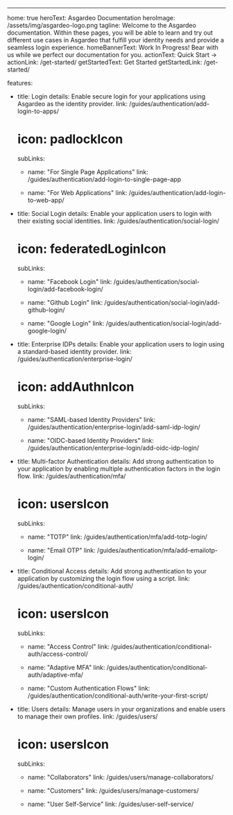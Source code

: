 ---
home: true
heroText: Asgardeo Documentation
heroImage: /assets/img/asgardeo-logo.png
tagline: Welcome to the Asgardeo documentation. Within these pages, you will be able to learn and try out different use cases in Asgardeo that fulfill your identity needs and provide a seamless login experience.
homeBannerText: Work In Progress! Bear with us while we perfect our documentation for you.
actionText: Quick Start →
actionLink: /get-started/
getStartedText: Get Started
getStartedLink: /get-started/

features:
  - title: Login
    details: Enable secure login for your applications using Asgardeo as the identity provider.
    link: /guides/authentication/add-login-to-apps/
    # icon: padlockIcon
    subLinks:
      - name: "For Single Page Applications"
        link: /guides/authentication/add-login-to-single-page-app
          
      - name: "For Web Applications"
        link: /guides/authentication/add-login-to-web-app/

  - title: Social Login
    details: Enable your application users to login with their existing social identities.
    link: /guides/authentication/social-login/
    # icon: federatedLoginIcon
    subLinks:
      - name: "Facebook Login"
        link: /guides/authentication/social-login/add-facebook-login/

      - name: "Github Login"
        link: /guides/authentication/social-login/add-github-login/

      - name: "Google Login"
        link: /guides/authentication/social-login/add-google-login/

  - title: Enterprise IDPs
    details: Enable your application users to login using a standard-based identity provider. 
    link: /guides/authentication/enterprise-login/
    # icon: addAuthnIcon
    subLinks:
      - name: "SAML-based Identity Providers"
        link: /guides/authentication/enterprise-login/add-saml-idp-login/

      - name: "OIDC-based Identity Providers"
        link: /guides/authentication/enterprise-login/add-oidc-idp-login/

  - title: Multi-factor Authentication
    details: Add strong authentication to your application by enabling multiple authentication factors in the login flow.
    link: /guides/authentication/mfa/
    # icon: usersIcon
    subLinks:
      - name: "TOTP"
        link: /guides/authentication/mfa/add-totp-login/
      
      - name: "Email OTP"
        link: /guides/authentication/mfa/add-emailotp-login/

  - title: Conditional Access
    details: Add strong authentication to your application by customizing the login flow using a script.
    link: /guides/authentication/conditional-auth/
    # icon: usersIcon
    subLinks:
      - name: "Access Control"
        link: /guides/authentication/conditional-auth/access-control/

      - name: "Adaptive MFA"
        link: /guides/authentication/conditional-auth/adaptive-mfa/
      
      - name: "Custom Authentication Flows"
        link: /guides/authentication/conditional-auth/write-your-first-script/
  
  - title: Users
    details: Manage users in your organizations and enable users to manage their own profiles.
    link: /guides/users/
    # icon: usersIcon
    subLinks:
      - name: "Collaborators"
        link: /guides/users/manage-collaborators/
      
      - name: "Customers"
        link: /guides/users/manage-customers/
      
      - name: "User Self-Service"
        link: /guides/user-self-service/
